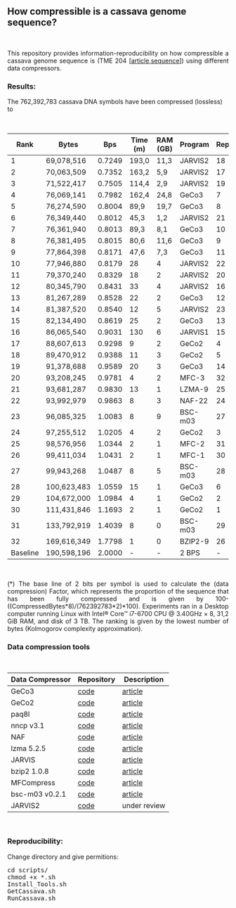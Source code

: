 
## <b>How compressible is a cassava genome sequence?</b> ##

<br>

<p align="justify">This repository provides information-reproducibility on how compressible a cassava genome sequence is (TME 204 [<a href="https://doi.org/10.1093/gigascience/giac028">article</a>,<a href="https://ftp.cngb.org/pub/gigadb/pub/10.5524/102001_103000/102193/00_Assembly_Fasta/haplotigs/TME204.HiFi_HiC.haplotig1.fa">sequence</a>]) using different data compressors.</p>

### Results: ###

The 762,392,783 cassava DNA symbols have been compressed (lossless) to

<br>
<div align="center">

| Rank     |Bytes       |Bps    |Time (m)|RAM (GB)| Program | Replication | Factor(*) |
|----------|------------|-------|--------|--------|---------|-----------|--------|
|1 | 69,078,516 | 0.7249 | 193,0 | 11,3 | JARVIS2 | 18 | ![64%](https://progress-bar.dev/64)|
|2 | 70,063,509 | 0.7352 | 163,2 | 5,9 | JARVIS2 | 17 | ![63%](https://progress-bar.dev/63)|
|3 | 71,522,417 | 0.7505 | 114,4 | 2,9 | JARVIS2 | 19 | ![62%](https://progress-bar.dev/62)|
|4 | 76,069,141 | 0.7982 | 162,4 | 24,8 | GeCo3 | 7 | ![60%](https://progress-bar.dev/60)|
|5 | 76,274,590 | 0.8004 | 89,9 | 19,7 | GeCo3 | 8 | ![60%](https://progress-bar.dev/60)|
|6 | 76,349,440 | 0.8012 | 45,3 | 1,2 | JARVIS2 | 21 | ![60%](https://progress-bar.dev/60)|
|7 | 76,361,940 | 0.8013 | 89,3 | 8,1 | GeCo3 | 10 | ![60%](https://progress-bar.dev/60)|
|8 | 76,381,495 | 0.8015 | 80,6 | 11,6 | GeCo3 | 9 | ![60%](https://progress-bar.dev/60)|
|9 | 77,864,398 | 0.8171 | 47,6 | 7,3 | GeCo3 | 11 | ![59%](https://progress-bar.dev/59)|
|10 | 77,946,880 | 0.8179 | 28 | 4 | JARVIS2 | 22 | ![59%](https://progress-bar.dev/59)|
|11 | 79,370,240 | 0.8329 | 18 | 2 | JARVIS2 | 20 | ![58%](https://progress-bar.dev/58)|
|12 | 80,345,790 | 0.8431 | 33 | 4 | JARVIS2 | 16 | ![58%](https://progress-bar.dev/58)|
|13 | 81,267,289 | 0.8528 | 22 | 2 | GeCo3 | 12 | ![57%](https://progress-bar.dev/57)|
|14 | 81,387,520 | 0.8540 | 12 | 5 | JARVIS2 | 23 | ![57%](https://progress-bar.dev/57)|
|15 | 82,134,490 | 0.8619 | 25 | 2 | GeCo3 | 13 | ![57%](https://progress-bar.dev/57)|
|16 | 86,065,540 | 0.9031 | 130 | 6 | JARVIS1 | 15 | ![55%](https://progress-bar.dev/55)|
|17 | 88,607,613 | 0.9298 | 9 | 2 | GeCo2 | 4 | ![54%](https://progress-bar.dev/54)|
|18 | 89,470,912 | 0.9388 | 11 | 3 | GeCo2 | 5 | ![53%](https://progress-bar.dev/53)|
|19 | 91,378,688 | 0.9589 | 20 | 3 | GeCo3 | 14 | ![52%](https://progress-bar.dev/52)|
|20 | 93,208,245 | 0.9781 | 4 | 2 | MFC-3 | 32 | ![51%](https://progress-bar.dev/51)|
|21 | 93,681,287 | 0.9830 | 13 | 1 | LZMA-9 | 25 | ![51%](https://progress-bar.dev/51)|
|22 | 93,992,979 | 0.9863 | 8 | 3 | NAF-22 | 24 | ![51%](https://progress-bar.dev/51)|
|23 | 96,085,325 | 1.0083 | 8 | 9 | BSC-m03 | 27 | ![50%](https://progress-bar.dev/50)|
|24 | 97,255,512 | 1.0205 | 4 | 2 | GeCo2 | 3 | ![49%](https://progress-bar.dev/49)|
|25 | 98,576,956 | 1.0344 | 2 | 1 | MFC-2 | 31 | ![48%](https://progress-bar.dev/48)|
|26 | 99,411,034 | 1.0431 | 2 | 1 | MFC-1 | 30 | ![48%](https://progress-bar.dev/48)|
|27 | 99,943,268 | 1.0487 | 8 | 5 | BSC-m03 | 28 | ![48%](https://progress-bar.dev/48)|
|28 | 100,623,483 | 1.0559 | 15 | 1 | GeCo3 | 6 | ![47%](https://progress-bar.dev/47)|
|29 | 104,672,000 | 1.0984 | 4 | 1 | GeCo2 | 2 | ![45%](https://progress-bar.dev/45)|
|30 | 111,431,846 | 1.1693 | 2 | 1 | GeCo2 | 1 | ![42%](https://progress-bar.dev/42)|
|31 | 133,792,919 | 1.4039 | 8 | 0 | BSC-m03 | 29 | ![30%](https://progress-bar.dev/30) |
|32 | 169,616,349 | 1.7798 | 1 | 0 | BZIP2-9 | 26 | ![11%](https://progress-bar.dev/11) |
| Baseline |190,598,196 | 2.0000 | -      | -      | 2 BPS   |-          |![0%](https://progress-bar.dev/0) |

</div>
<br>

<p align="justify">(*) The base line of 2 bits per symbol is used to calculate the (data compression) Factor, which represents the proportion of the sequence that has been fully compressed and is given by 100-((CompressedBytes*8)/(762392783*2)*100). Experiments ran in a Desktop computer running Linux with Intel® Core™ i7-6700 CPU @ 3.40GHz × 8, 31,2 GiB RAM, and disk of 3 TB. The ranking is given by the lowest number of bytes (Kolmogorov complexity approximation).</p>

### Data compression tools ###

<br>
<div align="center">

| Data Compressor | Repository | Description  |
|-----------------|------------|--------------|
| GeCo3           |<a href="https://github.com/cobilab/geco3">code</a>  | <a href="https://doi.org/10.1093/gigascience/giaa119">article</a>|
| GeCo2           |<a href="https://github.com/cobilab/geco2">code</a>  | <a href="https://link.springer.com/chapter/10.1007/978-3-030-23873-5_17">article</a>|
| paq8l           |<a href="http://mattmahoney.net/dc/paq8l.zip">code</a>  | <a href="http://mattmahoney.net/dc/#paq">article</a>|
| nncp v3.1       |<a href="https://bellard.org/nncp/">code</a>  | <a href="https://bellard.org/nncp/nncp_v2.pdf">article</a>|
| NAF             |<a href="https://github.com/KirillKryukov/naf">code</a>  | <a href="https://doi.org/10.1093/bioinformatics/btz144">article</a>|
| lzma 5.2.5      |<a href="https://tukaani.org/xz/">code</a>  | <a href="https://tukaani.org/xz/">article</a>|
| JARVIS          |<a href="https://github.com/cobilab/jarvis">code</a>  | <a href="https://doi.org/10.3390/e21111074">article</a>|
| bzip2 1.0.8     |<a href="https://sourceware.org/bzip2/">code</a>  | <a href="https://sourceware.org/bzip2/">article</a>|
| MFCompress      |<a href="http://sweet.ua.pt/ap/software/mfcompress/MFCompress-linux64-1.01.tgz">code</a>  | <a href="https://doi.org/10.1093/bioinformatics/btt594">article</a>|
| bsc-m03 v0.2.1  |<a href="https://github.com/IlyaGrebnov/bsc-m03">code</a>  | <a href="https://github.com/IlyaGrebnov/bsc-m03">article</a>|
| JARVIS2         |<a href="https://github.com/cobioders/jarvis2">code</a>  | under review |

</div>
<br>

### Reproducibility: ###

Change directory and give permitions:
<pre>
cd scripts/
chmod +x *.sh
Install_Tools.sh
GetCassava.sh
RunCassava.sh
</pre>

